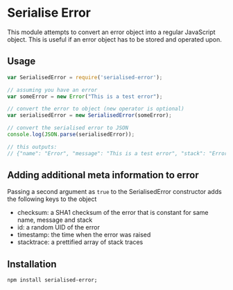 # Serialise Error

This module attempts to convert an error object into a regular JavaScript object. This is useful if an error object has
to be stored and operated upon.

## Usage

```javascript
var SerialisedError = require('serialised-error');

// assuming you have an error
var someError = new Error("This is a test error");

// convert the error to object (new operator is optional)
var serialisedError = new SerialisedError(someError);

// convert the serialised error to JSON
console.log(JSON.parse(serialisedError));

// this outputs:
// {"name": "Error", "message": "This is a test error", "stack": "Error\n   at ..."}
```

## Adding additional meta information to error

Passing a second argument as `true` to the SerialisedError constructor adds the following keys to the object
- checksum: a SHA1 checksum of the error that is constant for same name, message and stack
- id: a random UID of the error
- timestamp: the time when the error was raised
- stacktrace: a prettified array of stack traces

## Installation

```terminal
npm install serialised-error;
```
